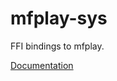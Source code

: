 # mfplay-sys #
FFI bindings to mfplay.

[Documentation](https://retep998.github.io/doc/mfplay-sys/)
